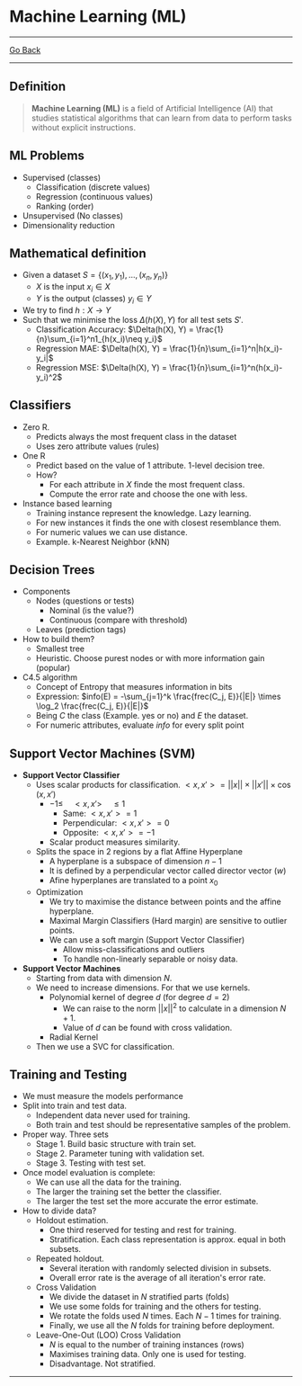 # Machine Learning (ML)
---
[Go Back](../README.md)

---
## Definition
> **Machine Learning (ML)** is a field of Artificial Intelligence (AI) that studies statistical algorithms that can learn from data to perform tasks without explicit instructions.
## ML Problems
- Supervised (classes)
	- Classification (discrete values)
	- Regression (continuous values)
	- Ranking (order)
- Unsupervised (No classes)
- Dimensionality reduction
## Mathematical definition
- Given a dataset $S = \{(x_1, y_1), ..., (x_n, y_n)\}$
	- $X$ is the input $x_i \in X$ 
	- $Y$ is the output (classes) $y_i \in Y$ 
- We try to find $h: X \to Y$
- Such that we minimise the loss $\Delta(h(X), Y)$ for all test sets $S'$.
	- Classification Accuracy: $\Delta(h(X), Y) = \frac{1}{n}\sum_{i=1}^n1_{h(x_i)\neq y_i}$
	- Regression MAE: $\Delta(h(X), Y) = \frac{1}{n}\sum_{i=1}^n|h(x_i)- y_i|$
	- Regression MSE: $\Delta(h(X), Y) = \frac{1}{n}\sum_{i=1}^n(h(x_i)- y_i)^2$
## Classifiers
- Zero R.
	- Predicts always the most frequent class in the dataset
	- Uses zero attribute values (rules)
- One R
	- Predict based on the value of 1 attribute. 1-level decision tree.
	- How?
		- For each attribute in $X$ finde the most frequent class.
		- Compute the error rate and choose the one with less.
- Instance based learning
	- Training instance represent the knowledge. Lazy learning.
	- For new instances it finds the one with closest resemblance them.
	- For numeric values we can use distance.
	- Example. k-Nearest Neighbor (kNN)
## Decision Trees
- Components
	- Nodes (questions or tests)
		- Nominal (is the value?)
		- Continuous (compare with threshold)
	- Leaves (prediction tags)
- How to build them?
	- Smallest tree
	- Heuristic. Choose purest nodes or with more information gain (popular)
- C4.5 algorithm
	- Concept of Entropy that measures information in bits
	- Expression: $info(E) = -\sum_{j=1}^k \frac{frec(C_j, E)}{|E|} \times \log_2 \frac{frec(C_j, E)}{|E|}$
	- Being $C$ the class (Example. yes or no) and $E$ the dataset.
	- For numeric attributes, evaluate $info$ for every split point
## Support Vector Machines (SVM)
- **Support Vector Classifier**
	- Uses scalar products for classification. $<x, x'> = ||x|| \times ||x'||\times \cos(x, x')$
		- $-1 \leq\quad<x, x'>\quad\leq1$
			- Same: $<x, x'> = 1$
			- Perpendicular: $<x, x'> = 0$
			- Opposite: $<x, x'> = -1$
		- Scalar product measures similarity.
	- Splits the space in 2 regions by a flat Affine Hyperplane
		- A hyperplane is a subspace of dimension $n - 1$
		- It is defined by a perpendicular vector called director vector ($w$)
		- Afine hyperplanes are translated to a point $x_0$
	- Optimization
		- We try to maximise the distance between points and the affine hyperplane.
		- Maximal Margin Classifiers (Hard margin) are sensitive to outlier points.
		- We can use a soft margin (Support Vector Classifier)
			- Allow miss-classifications and outliers
			- To handle non-linearly separable or noisy data.
- **Support Vector Machines**
	- Starting from data with dimension $N$.
	- We need to increase dimensions. For that we use kernels.
		- Polynomial kernel of degree $d$ (for degree $d = 2$)
			- We can raise to the norm $||x||^2$ to calculate in a dimension $N+1$.
			- Value of $d$ can be found with cross validation.
		- Radial Kernel
	- Then we use a SVC for classification.
## Training and Testing
- We must measure the models performance
- Split into train and test data.
	- Independent data never used for training.
	- Both train and test should be representative samples of the problem.
- Proper way. Three sets
	- Stage 1. Build basic structure with train set.
	- Stage 2. Parameter tuning with validation set.
	- Stage 3. Testing with test set.
- Once model evaluation is complete:
	- We can use all the data for the training.
	- The larger the training set the better the classifier.
	- The larger the test set the more accurate the error estimate.
- How to divide data?
	- Holdout estimation.
		- One third reserved for testing and rest for training.
		- Stratification. Each class representation is approx. equal in both subsets.
	- Repeated holdout.
		- Several iteration with randomly selected division in subsets.
		- Overall error rate is the average of all iteration's error rate.
	- Cross Validation
		- We divide the dataset in $N$ stratified parts (folds)
		- We use some folds for training and the others for testing.
		- We rotate the folds used $N$ times. Each $N-1$ times for training.
		- Finally, we use all the $N$ folds for training before deployment.
	- Leave-One-Out (LOO) Cross Validation
		- $N$ is equal to the number of training instances (rows)
		- Maximises training data. Only one is used for testing.
		- Disadvantage. Not stratified.
---
